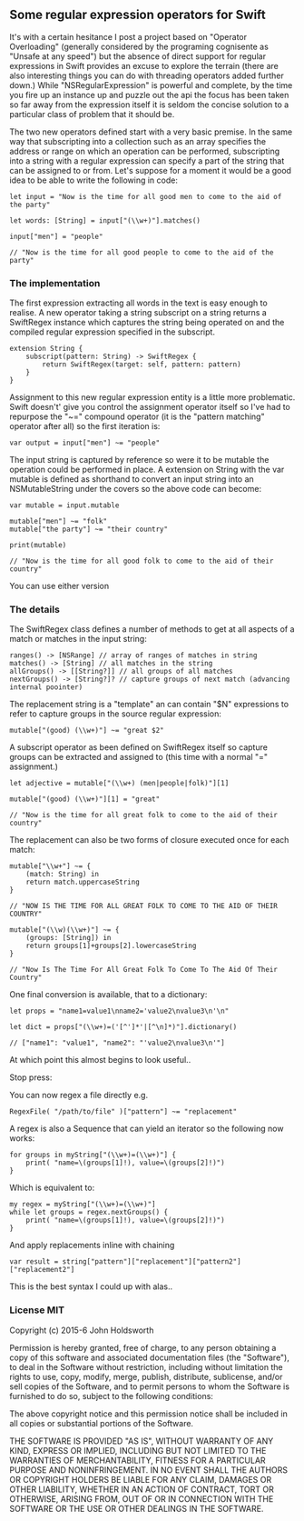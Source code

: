 ## Some regular expression operators for Swift

It's with a certain hesitance I post a project based on "Operator Overloading"
(generally considered by the programing cognisente as "Unsafe at any speed") but the
absence of direct support for regular expressions in Swift provides an excuse to explore 
the terrain (there are also interesting things you can do with threading operators
added further down.) While "NSRegularExpression" is powerful and complete, 
by the time you fire up an instance up and puzzle out the api the focus has been taken 
so far away from the expression itself it is seldom the concise solution to a particular
class of problem that it should be.

The two new operators defined start with a very basic premise. In the same way that subscripting
into a collection such as an array specifies the address or range on which an operation
can be performed, subscripting into a string with a regular expression can specify a part 
of the string that can be assigned to or from. Let's suppose for a moment it would be a
good idea to be able to write the following in code:

	let input = "Now is the time for all good men to come to the aid of the party"

	let words: [String] = input["(\\w+)"].matches()

	input["men"] = "people"

	// "Now is the time for all good people to come to the aid of the party"
	
### The implementation

The first expression extracting all words in the text is easy enough to realise. A new
operator taking a string subscript on a string returns a SwiftRegex instance which
captures the string being operated on and the compiled regular expression specified
in the subscript. 

	extension String {
		subscript(pattern: String) -> SwiftRegex {
			return SwiftRegex(target: self, pattern: pattern)
		}
	}

Assignment to this new regular expression entity is a little more problematic. Swift 
doesn't' give you control the assignment operator itself so I've had to repurpose
the "~=" compound operator (it is the "pattern matching" operator after all) so
the first iteration is:

	var output = input["men"] ~= "people"

The input string is captured by reference so were it to be mutable the operation could
be performed in place. A extension on String with the var mutable is defined as shorthand to 
convert an input string into an NSMutableString under the covers so the above code
can become:

	var mutable = input.mutable
	
	mutable["men"] ~= "folk"
	mutable["the party"] ~= "their country"

    print(mutable)

	// "Now is the time for all good folk to come to the aid of their country"
	
You can use either version

### The details

The SwiftRegex class defines a number of methods to get at all aspects of a match
or matches in the input string:

    ranges() -> [NSRange] // array of ranges of matches in string
	matches() -> [String] // all matches in the string
	allGroups() -> [[String?]] // all groups of all matches
    nextGroups() -> [String?]? // capture groups of next match (advancing internal poointer)
	
The replacement string is a "template" an can contain "$N" expressions to refer to
capture groups in the source regular expression:

	mutable["(good) (\\w+)"] ~= "great $2"

A subscript operator as been defined on SwiftRegex itself so capture groups can be
extracted and assigned to (this time with a normal "=" assignment.)

	let adjective = mutable["(\\w+) (men|people|folk)"][1]
	
	mutable["(good) (\\w+)"][1] = "great"

	// "Now is the time for all great folk to come to the aid of their country"

The replacement can also be two forms of closure executed once for each match:

	mutable["\\w+"] ~= {
		(match: String) in
        return match.uppercaseString
	}
	
	// "NOW IS THE TIME FOR ALL GREAT FOLK TO COME TO THE AID OF THEIR COUNTRY"

	mutable["(\\w)(\\w+)"] ~= {
		(groups: [String]) in
    	return groups[1]+groups[2].lowercaseString
	}
	
	// "Now Is The Time For All Great Folk To Come To The Aid Of Their Country"

One final conversion is available, that to a dictionary:

	let props = "name1=value1\nname2='value2\nvalue3\n'\n"

    let dict = props["(\\w+)=('[^']*'|[^\n]*)"].dictionary()

	// ["name1": "value1", "name2": "'value2\nvalue3\n'"]

At which point this almost begins to look useful..

Stop press:

You can now regex a file directly e.g.

    RegexFile( "/path/to/file" )["pattern"] ~= "replacement"

A regex is also a Sequence that can yield an iterator so the following now works:

    for groups in myString["(\\w+)=(\\w+)"] {
        print( "name=\(groups[1]!), value=\(groups[2]!)")
    }

Which is equivalent to:

    my regex = myString["(\\w+)=(\\w+)"]
    while let groups = regex.nextGroups() {
        print( "name=\(groups[1]!), value=\(groups[2]!)")
    }

And apply replacements inline with chaining

    var result = string["pattern"]["replacement"]["pattern2"]["replacement2"]

This is the best syntax I could up with alas..

### License MIT

Copyright (c) 2015-6 John Holdsworth

Permission is hereby granted, free of charge, to any person obtaining
a copy of this software and associated documentation files (the
"Software"), to deal in the Software without restriction, including
without limitation the rights to use, copy, modify, merge, publish,
distribute, sublicense, and/or sell copies of the Software, and to
permit persons to whom the Software is furnished to do so, subject to
the following conditions:

The above copyright notice and this permission notice shall be
included in all copies or substantial portions of the Software.

THE SOFTWARE IS PROVIDED "AS IS", WITHOUT WARRANTY OF ANY KIND,
EXPRESS OR IMPLIED, INCLUDING BUT NOT LIMITED TO THE WARRANTIES OF
MERCHANTABILITY, FITNESS FOR A PARTICULAR PURPOSE AND
NONINFRINGEMENT. IN NO EVENT SHALL THE AUTHORS OR COPYRIGHT HOLDERS BE
LIABLE FOR ANY CLAIM, DAMAGES OR OTHER LIABILITY, WHETHER IN AN ACTION
OF CONTRACT, TORT OR OTHERWISE, ARISING FROM, OUT OF OR IN CONNECTION
WITH THE SOFTWARE OR THE USE OR OTHER DEALINGS IN THE SOFTWARE.

